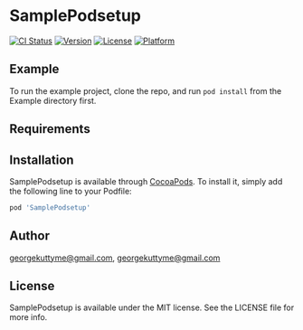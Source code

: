 # SamplePodsetup

[![CI Status](https://img.shields.io/travis/georgekuttyme@gmail.com/SamplePodsetup.svg?style=flat)](https://travis-ci.org/georgekuttyme@gmail.com/SamplePodsetup)
[![Version](https://img.shields.io/cocoapods/v/SamplePodsetup.svg?style=flat)](https://cocoapods.org/pods/SamplePodsetup)
[![License](https://img.shields.io/cocoapods/l/SamplePodsetup.svg?style=flat)](https://cocoapods.org/pods/SamplePodsetup)
[![Platform](https://img.shields.io/cocoapods/p/SamplePodsetup.svg?style=flat)](https://cocoapods.org/pods/SamplePodsetup)

## Example

To run the example project, clone the repo, and run `pod install` from the Example directory first.

## Requirements

## Installation

SamplePodsetup is available through [CocoaPods](https://cocoapods.org). To install
it, simply add the following line to your Podfile:

```ruby
pod 'SamplePodsetup'
```

## Author

georgekuttyme@gmail.com, georgekuttyme@gmail.com

## License

SamplePodsetup is available under the MIT license. See the LICENSE file for more info.
